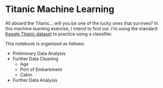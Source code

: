 # Titanic Machine Learning
All aboard the Titanic... will you be one of the lucky ones that survives? In this machine learning exercise, I intend to find out. I'm using the standard [Kaggle Titanic dataset](https://www.kaggle.com/c/titanic) to practice using a classifier.

This notebook is organized as follows:
- Preliminary Data Analysis
- Further Data Cleaning
    - Age
    - Port of Embarkment
    - Cabin
- Further Data Analysis